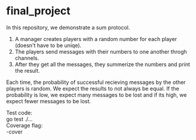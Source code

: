 # final_project

In this repository, we demonstrate a sum protocol.
1. A manager creates players with a random number for each player (doesn't have to be uniqe).
2. The players send messages with their numbers to one another throgh channels.
3. After they get all the messages, they summerize the numbers and print the result.

Each time, the probability of successful recieving messages by the other players is random.
We expect the results to not always be equal. If the probability is low, we expect many messages to be lost and if its high, we expect fewer messages to be lost.

Test code:<br>
go test ./...<br>
Coverage flag:<br>
-cover
